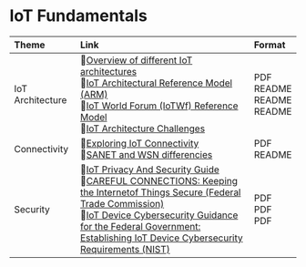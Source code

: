 # IoT Fundamentals

| Theme             | Link | Format |
| :---------------- | :---------------------- | :---- |
| IoT Architecture  |   🔗[Overview of different IoT architectures](https://github.com/a113ssa/iot-fundamentals/blob/cdef9551495e107630ebacda8b97aee18fe32a8c/content/Overview%20of%20different%20IoT%20architectures.pdf) <br> 🔗[IoT Architectural Reference Model (ARM)](https://github.com/a113ssa/iot-fundamentals/blob/cdef9551495e107630ebacda8b97aee18fe32a8c/content/architectural-reference-model.md) <br>🔗[IoT World Forum (IoTWf) Reference Model](https://github.com/a113ssa/iot-fundamentals/blob/cdef9551495e107630ebacda8b97aee18fe32a8c/content/world-forum-reference-model.md) <br> 🔗[IoT Architecture Challenges](https://github.com/a113ssa/iot-fundamentals/blob/cdef9551495e107630ebacda8b97aee18fe32a8c/content/architecture-challenges.md) | PDF<br>README<br>README<br>README |
| Connectivity          |   🔗[Exploring IoT Connectivity](https://github.com/a113ssa/iot-fundamentals/blob/cdef9551495e107630ebacda8b97aee18fe32a8c/content/Exploring%20IoT%20Connectivity.pdf) <br> 🔗[SANET  and WSN differencies](https://github.com/a113ssa/iot-fundamentals/blob/4158e29476b8fb02f708e5bc1c1d6f6abc41f7c4/content/sanet-wsn.md)  | PDF<br>README |
| Security    |  🔗[IoT Privacy And Security Guide](https://github.com/a113ssa/iot-fundamentals/blob/cdef9551495e107630ebacda8b97aee18fe32a8c/content/IoT_Privacy_And_Security_Guide.pdf) <br> 🔗[CAREFUL CONNECTIONS: Keeping the Internetof Things Secure (Federal Trade Commission)](https://www.ftc.gov/system/files/documents/plain-language/913a_careful_connections.pdf) <br> 🔗[IoT Device Cybersecurity Guidance for the Federal Government: Establishing IoT Device Cybersecurity Requirements (NIST)](https://nvlpubs.nist.gov/nistpubs/SpecialPublications/NIST.SP.800-213.pdf) | PDF <br> PDF <br> PDF |
